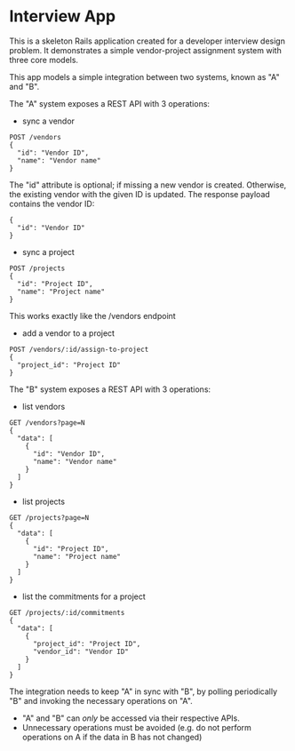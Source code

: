 # Interview App

This is a skeleton Rails application created for a developer interview design problem. It demonstrates a simple vendor-project assignment system with three core models.

This app models a simple integration between two systems, known as "A"
and "B".

The "A" system exposes a REST API with 3 operations:

* sync a vendor
```
POST /vendors
{
  "id": "Vendor ID",
  "name": "Vendor name"
}
```
The "id" attribute is optional; if missing a new vendor is created. Otherwise,
the existing vendor with the given ID is updated.
The response payload contains the vendor ID:
```
{
  "id": "Vendor ID"
}
```

* sync a project
```
POST /projects
{
  "id": "Project ID",
  "name": "Project name"
}
```
This works exactly like the /vendors endpoint


* add a vendor to a project
```
POST /vendors/:id/assign-to-project
{
  "project_id": "Project ID"
}
```

The "B" system exposes a REST API with 3 operations:

* list vendors
```
GET /vendors?page=N
{
  "data": [
    {
      "id": "Vendor ID",
      "name": "Vendor name"
    }
  ]
}
```

* list projects
```
GET /projects?page=N
{
  "data": [
    {
      "id": "Project ID",
      "name": "Project name"
    }
  ]
}
```

* list the commitments for a project
```
GET /projects/:id/commitments
{
  "data": [
    {
      "project_id": "Project ID",
      "vendor_id": "Vendor ID"
    }
  ]
}
```


The integration needs to keep "A" in sync with "B", by polling periodically
"B" and invoking the necessary operations on "A".

* "A" and "B" can _only_ be accessed via their respective APIs.
* Unnecessary operations must be avoided (e.g. do not perform operations on A if
the data in B has not changed)
